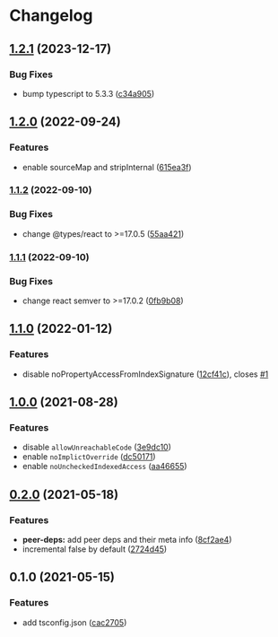 # Changelog
## [1.2.1](https://github.com/lbwa/tsconfig/compare/v1.2.0...v1.2.1) (2023-12-17)


### Bug Fixes

* bump typescript to 5.3.3 ([c34a905](https://github.com/lbwa/tsconfig/commit/c34a9059f87be228171b7982d834f3ccd7311ce4))

## [1.2.0](https://github.com/lbwa/tsconfig/compare/v1.1.2...v1.2.0) (2022-09-24)


### Features

* enable sourceMap and stripInternal ([615ea3f](https://github.com/lbwa/tsconfig/commit/615ea3ff5546ff738d995cda2da25829eb705978))

### [1.1.2](https://github.com/lbwa/tsconfig/compare/v1.1.1...v1.1.2) (2022-09-10)


### Bug Fixes

* change @types/react to >=17.0.5 ([55aa421](https://github.com/lbwa/tsconfig/commit/55aa42115486bfb36fdf3c218ef50d52a702435e))

### [1.1.1](https://github.com/lbwa/tsconfig/compare/v1.1.0...v1.1.1) (2022-09-10)


### Bug Fixes

* change react semver to >=17.0.2 ([0fb9b08](https://github.com/lbwa/tsconfig/commit/0fb9b0838f51dfc17ee1cf6d1db2a259ae8f5535))

## [1.1.0](https://github.com/lbwa/tsconfig/compare/v1.0.0...v1.1.0) (2022-01-12)


### Features

* disable noPropertyAccessFromIndexSignature ([12cf41c](https://github.com/lbwa/tsconfig/commit/12cf41cf564b526732abe4373ee9a1a505bc7ab7)), closes [#1](https://github.com/lbwa/tsconfig/issues/1)

## [1.0.0](https://github.com/lbwa/tsconfig/compare/v0.2.0...v1.0.0) (2021-08-28)


### Features

* disable `allowUnreachableCode` ([3e9dc10](https://github.com/lbwa/tsconfig/commit/3e9dc107c5e01745cd14d06825108b7fbcf94f71))
* enable `noImplictOverride` ([dc50171](https://github.com/lbwa/tsconfig/commit/dc501710e960ebeab22342fd8744cc487aa069e9))
* enable `noUncheckedIndexedAccess` ([aa46655](https://github.com/lbwa/tsconfig/commit/aa466556befa6f2d8367bb750feb620fae411579))

## [0.2.0](https://github.com/lbwa/tsconfig/compare/v0.1.0...v0.2.0) (2021-05-18)

### Features

- **peer-deps:** add peer deps and their meta info ([8cf2ae4](https://github.com/lbwa/tsconfig/commit/8cf2ae480942768ce0d48967182a8513f6492366))
- incremental false by default ([2724d45](https://github.com/lbwa/tsconfig/commit/2724d457384d4c91bd6aaaa2539494fab0077bd2))

## 0.1.0 (2021-05-15)

### Features

- add tsconfig.json ([cac2705](https://github.com/lbwa/tsconfig/commit/cac27059e1eddf31ffa2fb6babd7b0e25c2f2b75))
